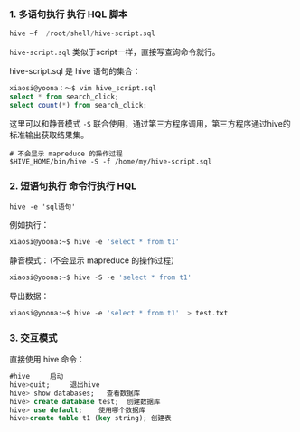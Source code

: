 ### 1. 多语句执行 执行 HQL 脚本
```sql
hive –f  /root/shell/hive-script.sql
```
`hive-script.sql` 类似于script一样，直接写查询命令就行。

hive-script.sql 是 hive 语句的集合：
```sql
xiaosi@yoona：～$ vim hive_script.sql
select * from search_click;
select count(*) from search_click;
```
这里可以和静音模式 `-S` 联合使用，通过第三方程序调用，第三方程序通过hive的标准输出获取结果集。
```
# 不会显示 mapreduce 的操作过程
$HIVE_HOME/bin/hive -S -f /home/my/hive-script.sql
```

### 2. 短语句执行 命令行执行 HQL
```
hive -e 'sql语句'
```
例如执行：
```sql
xiaosi@yoona:~$ hive -e 'select * from t1'
```
静音模式：（不会显示 mapreduce 的操作过程）
```sql
xiaosi@yoona:~$ hive -S -e 'select * from t1'
```
导出数据：
```sql
xiaosi@yoona:~$ hive -e 'select * from t1'  > test.txt
```

### 3. 交互模式

直接使用 hive 命令：
```sql
#hive     启动
hive>quit;     退出hive
hive> show databases;   查看数据库
hive> create database test;  创建数据库
hive> use default;    使用哪个数据库
hive>create table t1 (key string); 创建表
```

